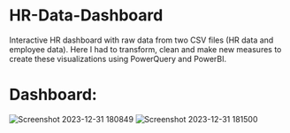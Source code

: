 # HR-Data-Dashboard
Interactive HR dashboard with raw data from two CSV files (HR data and employee data). Here I had to transform, clean and make new measures to create these visualizations using PowerQuery and PowerBI.

# Dashboard:
![Screenshot 2023-12-31 180849](https://github.com/EdwngJs/HR-Data-Dashboard/assets/139380995/4cea0585-d595-4761-9fa3-68be04e76f38)
![Screenshot 2023-12-31 181500](https://github.com/EdwngJs/HR-Data-Dashboard/assets/139380995/23a1744d-1399-4b94-9c25-b1d86ed5bfb1)
